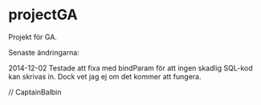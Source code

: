 projectGA
=========

Projekt för GA.

Senaste ändringarna:

2014-12-02
Testade att fixa med bindParam för att ingen skadlig SQL-kod kan skrivas in. Dock vet jag ej om det kommer att fungera.

// CaptainBalbin
